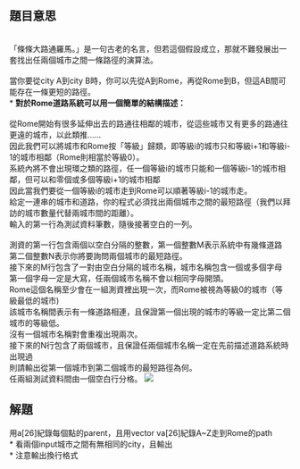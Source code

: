 ## 題目意思<br>
<br>「條條大路通羅馬。」是一句古老的名言，但若這個假設成立，那就不難發展出一套找出任兩個城市之間一條路徑的演算法。
<br><br>當你要從city A到city B時，你可以先從A到Rome，再從Rome到B，但這AB間可能存在一條更短的路徑。 
<br>* **對於Rome道路系統可以用一個簡單的結構描述：**
<br><br>從Rome開始有很多延伸出去的路通往相鄰的城市，從這些城市又有更多的路通往更遠的城市，以此類推……
<br>因此我們可以將城市和Rome按「等級」歸類，即等級i的城市只和等級i+1和等級i-1的城市相鄰（Rome則相當於等級0）。
<br>系統內將不會出現環之類的路徑，任一個等級i的城市只能和一個等級i-1的城市相鄰，但可以和零個或多個等級i+1的城市相鄰
<br>因此當我們要從一個等級i的城市走到Rome可以順著等級i-1的城市走。
<br>給定一連串的城市和道路，你的程式必須找出兩個城市之間的最短路徑（我們以拜訪的城市數量代替兩城市間的距離）。
<br>輸入的第一行為測試資料筆數，隨後接著空白的一列。 
<br><br>測資的第一行包含兩個以空白分隔的整數，第一個整數M表示系統中有幾條道路
<br>第二個整數N表示你將要詢問兩個城市的最短路徑。
<br>接下來的M行包含了一對由空白分隔的城市名稱，城市名稱包含一個或多個字母
<br>第一個字母一定是大寫，任兩個城市名稱不會以相同字母開頭。
<br>Rome這個名稱至少會在一組測資裡出現一次，而Rome被視為等級0的城市（等級最低的城市)
<br>該城市名稱間表示有一條道路相連，且保證第一個出現的城市的等級一定比第二個城市的等級低。
<br>沒有一個城市名稱對會重複出現兩次。 
<br>接下來的N行包含了兩個城市，且保證任兩個城市名稱一定在先前描述道路系統時出現過
<br>則請輸出從第一個城市到第二個城市的最短路徑為何。
<br>任兩組測試資料間由一個空白行分格。
![](https://yuihuang.com/wp-content/uploads/2019/11/ZJ_d335_img1-1024x388.png)
## 解題<br>
用a[26]紀錄每個點的parent，且用vector<int> va[26]紀錄A~Z走到Rome的path
<br>* 看兩個input城市之間有無相同的city，且輸出
<br>* 注意輸出換行格式
